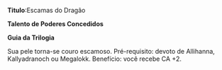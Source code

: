 **Titulo**:Escamas do Dragão

**Talento de Poderes Concedidos**

**Guia da Trilogia**

 Sua pele torna-se couro escamoso. Pré-requisito: devoto de Allihanna, Kallyadranoch ou Megalokk. Benefício: você recebe CA +2.
